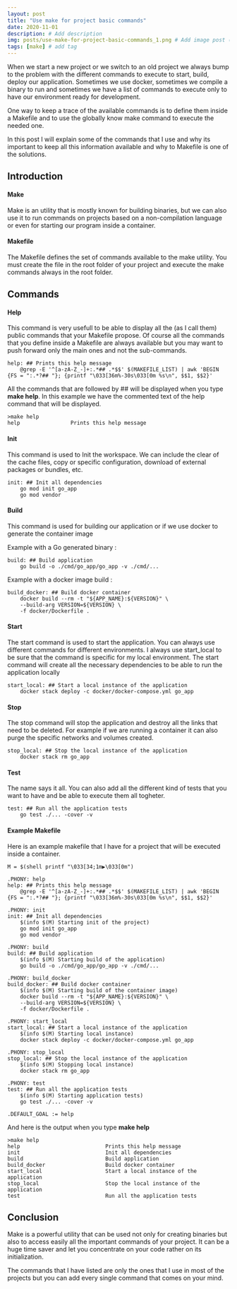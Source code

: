 ```yaml
---
layout: post
title: "Use make for project basic commands"
date: 2020-11-01
description: # Add description
img: posts/use-make-for-project-basic-commands_1.png # Add image post (optional)
tags: [make] # add tag
---
```


When we start a new project or we switch to an old project we always bump to the problem with the different commands to execute to start, build, deploy our application. Sometimes we use docker, sometimes we compile a binary to run and sometimes we have a list of commands to execute only to have our environment ready for development. 

One way to keep a trace of the available commands is to define them inside a Makefile and to use the globally know make command to execute the needed one. 

In this post I will explain some of the commands that I use and why its important to keep all this information available and why to Makefile is one of the solutions.

Introduction
------------

#### Make

Make is an utility that is mostly known for building binaries, but we can also use it to run commands on projects based on a non-compilation language or even for starting our program inside a container.

#### Makefile

The Makefile defines the set of commands available to the make utility. You must create the file in the root folder of your project and execute the make commands always in the root folder.

Commands
--------

#### Help

This command is very usefull to be able to display all the (as I call them) public commands that your Makefile propose. Of course all the commands that you define inside a Makefile are always available but you may want to push forward only the main ones and not the sub-commands.

    help: ## Prints this help message
    	@grep -E '^[a-zA-Z_-]+:.*## .*$$' $(MAKEFILE_LIST) | awk 'BEGIN {FS = ":.*?## "}; {printf "\033[36m%-30s\033[0m %s\n", $$1, $$2}'

All the commands that are followed by ## will be displayed when you type **make help**. In this example we have the commented text of the help command that will be displayed.

    >make help
    help				Prints this help message

#### Init

This command is used to Init the workspace. We can include the clear of the cache files, copy or specific configuration, download of external packages or bundles, etc. 

    init: ## Init all dependencies
    	go mod init go_app
    	go mod vendor

#### Build

This command is used for building our application or if we use docker to generate the container image

Example with a Go generated binary : 

    build: ## Build application
    	go build -o ./cmd/go_app/go_app -v ./cmd/...

Example with a docker image build :

    build_docker: ## Build docker container
    	docker build --rm -t "${APP_NAME}:${VERSION}" \
    	--build-arg VERSION=${VERSION} \
    	-f docker/Dockerfile .

#### Start

The start command is used to start the application. You can always use different commands for different environments. I always use start\_local to be sure that the command is specific for my local environment. The start command will create all the necessary dependencies to be able to run the application locally

    start_local: ## Start a local instance of the application
    	docker stack deploy -c docker/docker-compose.yml go_app

#### Stop

The stop command will stop the application and destroy all the links that need to be deleted. For example if we are running a container it can also purge the specific networks and volumes created.

    stop_local: ## Stop the local instance of the application
    	docker stack rm go_app

#### Test

The name says it all. You can also add all the different kind of tests that you want to have and be able to execute them all togheter.

    test: ## Run all the application tests
    	go test ./... -cover -v

#### Example Makefile

Here is an example makefile that I have for a project that will be executed inside a container.

    M = $(shell printf "\033[34;1m▶\033[0m")
    
    .PHONY: help
    help: ## Prints this help message
    	@grep -E '^[a-zA-Z_-]+:.*## .*$$' $(MAKEFILE_LIST) | awk 'BEGIN {FS = ":.*?## "}; {printf "\033[36m%-30s\033[0m %s\n", $$1, $$2}'
    
    .PHONY: init
    init: ## Init all dependencies
    	$(info $(M) Starting init of the project)
    	go mod init go_app
    	go mod vendor
    
    .PHONY: build
    build: ## Build application
    	$(info $(M) Starting build of the application)
    	go build -o ./cmd/go_app/go_app -v ./cmd/...
    
    .PHONY: build_docker
    build_docker: ## Build docker container
    	$(info $(M) Starting build of the container image)
    	docker build --rm -t "${APP_NAME}:${VERSION}" \
    	--build-arg VERSION=${VERSION} \
    	-f docker/Dockerfile .
    
    .PHONY: start_local
    start_local: ## Start a local instance of the application
    	$(info $(M) Starting local instance)
    	docker stack deploy -c docker/docker-compose.yml go_app
    
    .PHONY: stop_local
    stop_local: ## Stop the local instance of the application
    	$(info $(M) Stopping local instance)
    	docker stack rm go_app
    
    .PHONY: test
    test: ## Run all the application tests
    	$(info $(M) Starting application tests)
    	go test ./... -cover -v
    
    .DEFAULT_GOAL := help

And here is the output when you type **make help**

    >make help
    help                           Prints this help message
    init                           Init all dependencies
    build                          Build application
    build_docker                   Build docker container
    start_local                    Start a local instance of the application
    stop_local                     Stop the local instance of the application
    test                           Run all the application tests

Conclusion
----------

Make is a powerful utility that can be used not only for creating binaries but also to access easily all the important commands of your project. It can be a huge time saver and let you concentrate on your code rather on its initialization.

The commands that I have listed are only the ones that I use in most of the projects but you can add every single command that comes on your mind.
